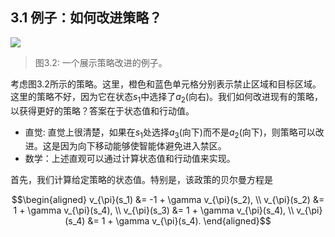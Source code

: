 ## 3.1 例子：如何改进策略？

 ![](../img/03/1.png)
 > 图3.2: 一个展示策略改进的例子。

考虑图3.2所示的策略。这里，橙色和蓝色单元格分别表示禁止区域和目标区域。这里的策略不好，因为它在状态$s_1$中选择了$a_2$(向右)。我们如何改进现有的策略，以获得更好的策略？答案在于状态值和行动值。

- 直觉: 直觉上很清楚，如果在$s_1$处选择$a_3$(向下)而不是$a_2$(向下)，则策略可以改进。这是因为向下移动能够使智能体避免进入禁区。
- 数学：上述直观可以通过计算状态值和行动值来实现。

首先，我们计算给定策略的状态值。特别是，该政策的贝尔曼方程是

$$\begin{aligned}
v_{\pi}(s_1) &= -1 + \gamma v_{\pi}(s_2), \\
v_{\pi}(s_2) &= 1 + \gamma v_{\pi}(s_4), \\
v_{\pi}(s_3) &= 1 + \gamma v_{\pi}(s_4), \\
v_{\pi}(s_4) &= 1 + \gamma v_{\pi}(s_4).
\end{aligned}$$